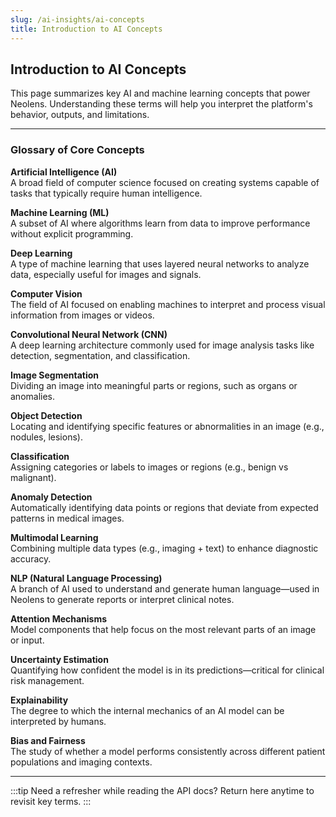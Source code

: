 ```yaml
---
slug: /ai-insights/ai-concepts
title: Introduction to AI Concepts
---
```


## Introduction to AI Concepts

This page summarizes key AI and machine learning concepts that power Neolens. Understanding these terms will help you interpret the platform's behavior, outputs, and limitations.

---

### Glossary of Core Concepts

**Artificial Intelligence (AI)**  
A broad field of computer science focused on creating systems capable of tasks that typically require human intelligence.

**Machine Learning (ML)**  
A subset of AI where algorithms learn from data to improve performance without explicit programming.

**Deep Learning**  
A type of machine learning that uses layered neural networks to analyze data, especially useful for images and signals.

**Computer Vision**  
The field of AI focused on enabling machines to interpret and process visual information from images or videos.

**Convolutional Neural Network (CNN)**  
A deep learning architecture commonly used for image analysis tasks like detection, segmentation, and classification.

**Image Segmentation**  
Dividing an image into meaningful parts or regions, such as organs or anomalies.

**Object Detection**  
Locating and identifying specific features or abnormalities in an image (e.g., nodules, lesions).

**Classification**  
Assigning categories or labels to images or regions (e.g., benign vs malignant).

**Anomaly Detection**  
Automatically identifying data points or regions that deviate from expected patterns in medical images.

**Multimodal Learning**  
Combining multiple data types (e.g., imaging + text) to enhance diagnostic accuracy.

**NLP (Natural Language Processing)**  
A branch of AI used to understand and generate human language—used in Neolens to generate reports or interpret clinical notes.

**Attention Mechanisms**  
Model components that help focus on the most relevant parts of an image or input.

**Uncertainty Estimation**  
Quantifying how confident the model is in its predictions—critical for clinical risk management.

**Explainability**  
The degree to which the internal mechanics of an AI model can be interpreted by humans.

**Bias and Fairness**  
The study of whether a model performs consistently across different patient populations and imaging contexts.

---

:::tip
Need a refresher while reading the API docs? Return here anytime to revisit key terms.
:::
